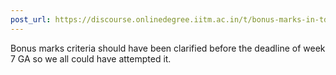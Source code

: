 ```yaml
---
post_url: https://discourse.onlinedegree.iitm.ac.in/t/bonus-marks-in-tds-for-jan-25/172246/32
---
```

Bonus marks criteria should have been clarified before the deadline of week 7 GA so we all could have attempted it.